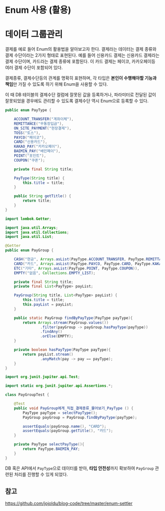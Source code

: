 # Enum 사용 (활용)


# 데이터 그룹관리
결제를 예로 들어 Enum의 활용법을 알아보고자 한다.
결제라는 데이터는 결제 종류와 결제 수단이라는 2가지 형태로 표현된다.
예를 들어 신용카드 결제는 신용카드 결제라는 결제 수단이며, 카드라는 결제 종류에 포함된다.
이 카드 결제는 페이코, 카카오페이등 여러 결제 수단이 포함되어 있다.

결제종류, 결제수단등의 관계를 명확히 표현하며,
각 타입은 **본인이 수행해야할 기능과 책임**만 가질 수 있도록 하기 위해 Enum을 사용할 수 있다.

이 때 DB 테이블의 결제수단 컬럼에 잘못된 값을 등록하거나,
파라미터로 전달된 값이 잘못되었을 경우에도 관리할 수 있도록 결제수단 역시 Enum으로 등록할 수 있다.

```java
public enum PayType {

    ACCOUNT_TRANSFER("계좌이체"),
    REMITTANCE("무통장입금"),
    ON_SITE_PAYMENT("현장결제"),
    TOSS("토스"),
    PAYCO("페이코"),
    CARD("신용카드"),
    KAKAO_PAY("카카오페이"),
    BAEMIN_PAY("배민페이"),
    POINT("포인트"),
    COUPON("쿠폰");

    private final String title;

    PayType(String title) {
        this.title = title;
    }

    public String getTitle() {
        return title;
    }
}
```

```java
import lombok.Getter;

import java.util.Arrays;
import java.util.Collections;
import java.util.List;

@Getter
public enum PayGroup {

    CASH("현금", Arrays.asList(PayType.ACCOUNT_TRANSFER, PayType.REMITTANCE, PayType.ON_SITE_PAYMENT, PayType.TOSS)),
    CARD("카드", Arrays.asList(PayType.PAYCO, PayType.CARD, PayType.KAKAO_PAY, PayType.BAEMIN_PAY)),
    ETC("기타", Arrays.asList(PayType.POINT, PayType.COUPON)),
    EMPTY("없음", Collections.EMPTY_LIST);

    private final String title;
    private final List<PayType> payList;

    PayGroup(String title, List<PayType> payList) {
        this.title = title;
        this.payList = payList;
    }

    public static PayGroup findByPayType(PayType payType){
        return Arrays.stream(PayGroup.values())
                .filter(payGroup -> payGroup.hasPayType(payType))
                .findAny()
                .orElse(EMPTY);
    }

    private boolean hasPayType(PayType payType){
        return payList.stream()
                .anyMatch(pay -> pay == payType);
    }
}
```

```java
import org.junit.jupiter.api.Test;

import static org.junit.jupiter.api.Assertions.*;

class PayGroupTest {

    @Test
    public void PayGroup에게_직접_결제종류_물어보기_PayType () {
        PayType payType = selectPayType();
        PayGroup payGroup = PayGroup.findByPayType(payType);

        assertEquals(payGroup.name(), "CARD");
        assertEquals(payGroup.getTitle(), "카드");
    }

    private PayType selectPayType(){
        return PayType.BAEMIN_PAY;
    }
}
```

DB 혹은 API에서 `PayType`으로 데이터를 받아, **타입 안전성**까지 확보하여 `PayGroup` 관련된 처리를 진행할 수 있게 되었다.

## 참고
https://github.com/jojoldu/blog-code/tree/master/enum-settler

